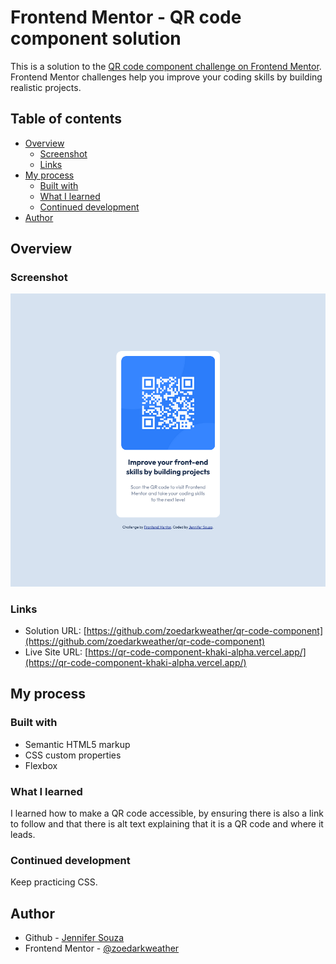 # Frontend Mentor - QR code component solution

This is a solution to the [QR code component challenge on Frontend Mentor](https://www.frontendmentor.io/challenges/qr-code-component-iux_sIO_H). Frontend Mentor challenges help you improve your coding skills by building realistic projects. 

## Table of contents

- [Overview](#overview)
  - [Screenshot](#screenshot)
  - [Links](#links)
- [My process](#my-process)
  - [Built with](#built-with)
  - [What I learned](#what-i-learned)
  - [Continued development](#continued-development)
- [Author](#author)

## Overview

### Screenshot

![](./screenshot.png)

### Links

- Solution URL: [https://github.com/zoedarkweather/qr-code-component](https://github.com/zoedarkweather/qr-code-component)
- Live Site URL: [https://qr-code-component-khaki-alpha.vercel.app/](https://qr-code-component-khaki-alpha.vercel.app/)

## My process

### Built with

- Semantic HTML5 markup
- CSS custom properties
- Flexbox

### What I learned

I learned how to make a QR code accessible, by ensuring there is also a link to follow and that there is alt text explaining that it is a QR code and where it leads.

### Continued development

Keep practicing CSS.

## Author

- Github - [Jennifer Souza](https://github.com/zoedarkweather)
- Frontend Mentor - [@zoedarkweather](https://www.frontendmentor.io/profile/zoedarkweather)